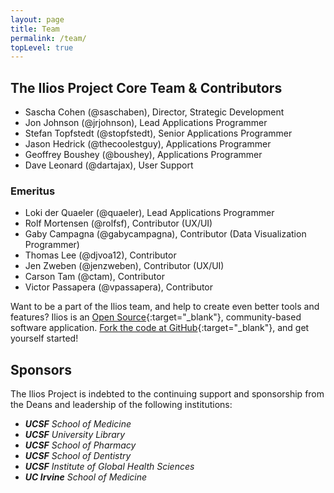 ```yaml
---
layout: page
title: Team
permalink: /team/
topLevel: true
---
```

## The Ilios Project Core Team & Contributors

- Sascha Cohen (@saschaben), Director, Strategic Development
- Jon Johnson (@jrjohnson), Lead Applications Programmer
- Stefan Topfstedt (@stopfstedt), Senior Applications Programmer
- Jason Hedrick (@thecoolestguy), Applications Programmer
- Geoffrey Boushey (@boushey), Applications Programmer
- Dave Leonard (@dartajax), User Support

### Emeritus

- Loki der Quaeler (@quaeler), Lead Applications Programmer
- Rolf Mortensen (@rolfsf), Contributor (UX/UI)
- Gaby Campagna (@gabycampagna), Contributor (Data Visualization Programmer)
- Thomas Lee (@djvoa12), Contributor
- Jen Zweben (@jenzweben), Contributor (UX/UI)
- Carson Tam (@ctam), Contributor
- Victor Passapera (@vpassapera), Contributor

Want to be a part of the Ilios team, and help to create even better tools and features? Ilios is an [Open Source](http://opensource.org/){:target="_blank"}, community-based software application. [Fork the code at GitHub](https://github.com/ilios){:target="_blank"}, and get yourself started!

## Sponsors

The Ilios Project is indebted to the continuing support and sponsorship from the Deans and leadership of the following institutions:

- **_UCSF_** _School of Medicine_
- **_UCSF_** _University Library_
- **_UCSF_** _School of Pharmacy_
- **_UCSF_** _School of Dentistry_
- **_UCSF_** _Institute of Global Health Sciences_
- **_UC Irvine_** _School of Medicine_
